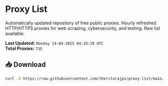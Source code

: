# Proxy List

Automatically updated repository of free public proxies. Hourly refreshed HTTP/HTTPS proxies for web scraping, cybersecurity, and testing. Raw list available.

**Last Updated:** `Monday 14-04-2025 04:19:19 UTC`  
**Total Proxies:** `735`

## 📥 Download
```bash
curl -O https://raw.githubusercontent.com/theriturajps/proxy-list/main/proxies.txt
